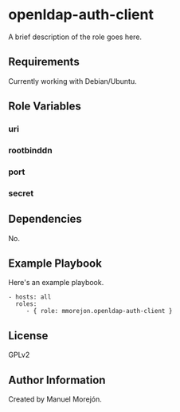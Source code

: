 openldap-auth-client
=========

A brief description of the role goes here.

Requirements
------------

Currently working with Debian/Ubuntu.

Role Variables
--------------

### uri

### rootbinddn

### port

### secret

Dependencies
------------

No.

Example Playbook
----------------

Here's an example playbook.

    - hosts: all
      roles:
         - { role: mmorejon.openldap-auth-client }

License
-------

GPLv2

Author Information
------------------

Created by Manuel Morejón.
